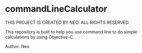 # commandLineCalculator

THIS PROJECT IS CREATED BY NEO. 
ALL RIGHTS RESERVED.

This repository is built to help you use command line to do simple calculations by using Objective-C.

Author: Neo
